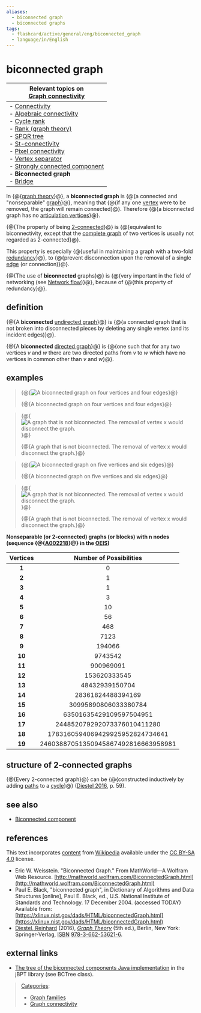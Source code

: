 ```yaml
---
aliases:
  - biconnected graph
  - biconnected graphs
tags:
  - flashcard/active/general/eng/biconnected_graph
  - language/in/English
---
```


# biconnected graph

| Relevant topics on <br/> [Graph connectivity](connectivity%20(graph%20theory).md)                                                                                                                                                                                                                                                                                                                                                                                                                                                                                       |
| ----------------------------------------------------------------------------------------------------------------------------------------------------------------------------------------------------------------------------------------------------------------------------------------------------------------------------------------------------------------------------------------------------------------------------------------------------------------------------------------------------------------------------------------------------------------------- |
| - [Connectivity](connectivity%20(graph%20theory).md) <br/> - [Algebraic connectivity](algebraic%20connectivity.md) <br/> - [Cycle rank](cycle%20rank.md) <br/> - [Rank \(graph theory\)](rank%20(graph%20theory).md) <br/> - [SPQR tree](SPQR%20tree.md) <br/> - [St-connectivity](st-connectivity.md) <br/> - [Pixel connectivity](pixel%20connectivity.md) <br/> - [Vertex separator](vertex%20separator.md) <br/> - [Strongly connected component](strongly%20connected%20component.md) <br/> - __Biconnected graph__ <br/> - [Bridge](bridge%20(graph%20theory).md) |
<!-- -->
<!-- | - [v](https://en.wikipedia.org/wiki/Template:Graph%20connectivity%20sidebar) <br/> - [t](https://en.wikipedia.org/wiki/Template%20talk:Graph%20connectivity%20sidebar) <br/> - [e](https://en.wikipedia.org/wiki/Special:EditPage/Template%3AGraph%20connectivity%20sidebar) | -->

In {@{[graph theory](graph%20theory.md)}@}, a __biconnected graph__ is {@{a connected and "nonseparable" [graph](graph%20(discrete%20mathematics).md)}@}, meaning that {@{if any one [vertex](vertex%20(graph%20theory).md) were to be removed, the graph will remain connected}@}. Therefore {@{a biconnected graph has no [articulation vertices](biconnected%20component.md)}@}. <!--SR:!2025-12-21,281,332!2025-12-22,282,332!2025-11-28,262,330!2025-11-23,259,332-->

{@{The property of being [2-connected](k-vertex-connected%20graph.md)}@} is {@{equivalent to biconnectivity, except that the [complete graph](complete%20graph.md) of two vertices is usually not regarded as 2-connected}@}. <!--SR:!2025-12-22,282,332!2025-11-23,259,332-->

This property is especially {@{useful in maintaining a graph with a two-fold [redundancy](redundancy%20(engineering).md)}@}, to {@{prevent disconnection upon the removal of a single [edge](glossary%20of%20graph%20theory.md#edge) \(or connection\)}@}. <!--SR:!2026-01-11,297,332!2025-10-15,209,312-->

{@{The use of __biconnected__ graphs}@} is {@{very important in the field of networking \(see [Network flow](flow%20network.md)\)}@}, because of {@{this property of redundancy}@}. <!--SR:!2026-01-12,298,332!2025-10-01,200,312!2025-11-24,260,332-->

## definition

{@{A __biconnected__ [undirected graph](graph%20(discrete%20mathematics).md#undirected%20graph)}@} is {@{a connected graph that is not broken into disconnected pieces by deleting any single vertex \(and its incident edges\)}@}. <!--SR:!2025-12-20,280,332!2028-01-27,862,332-->

{@{A __biconnected__ [directed graph](directed%20graph.md)}@} is {@{one such that for any two vertices _v_ and _w_ there are two directed paths from _v_ to _w_ which have no vertices in common other than _v_ and _w_}@}. <!--SR:!2025-11-21,257,332!2026-12-06,501,312-->

## examples

> {@{![A biconnected graph on four vertices and four edges](../../archives/Wikimedia%20Commons/4%20Node%20Biconnected.svg)}@}
>
> {@{A biconnected graph on four vertices and four edges}@} <!--SR:!2025-12-19,279,332!2026-01-13,299,332-->

<!-- markdownlint MD028 -->

> {@{![A graph that is not biconnected. The removal of vertex x would disconnect the graph.](../../archives/Wikimedia%20Commons/4%20Node%20Not-Biconnected.svg)}@}
>
> {@{A graph that is not biconnected. The removal of vertex x would disconnect the graph.}@} <!--SR:!2025-11-24,260,332!2025-11-25,261,332-->

<!-- markdownlint MD028 -->

> {@{![A biconnected graph on five vertices and six edges](../../archives/Wikimedia%20Commons/5%20Node%20Biconnected.svg)}@}
>
> {@{A biconnected graph on five vertices and six edges}@} <!--SR:!2026-01-10,296,332!2025-10-14,208,312-->

<!-- markdownlint MD028 -->

> {@{![A graph that is not biconnected. The removal of vertex x would disconnect the graph.](../../archives/Wikimedia%20Commons/5%20Node%20Not-Biconnected.svg)}@}
>
> {@{A graph that is not biconnected. The removal of vertex x would disconnect the graph.}@} <!--SR:!2025-11-25,261,332!2025-11-20,256,332-->

__Nonseparable \(or 2-connected\) graphs \(or blocks\) with n nodes \(sequence {@{[A002218](https://oeis.org/A002218)}@} in the [OEIS](On-Line%20Encyclopedia%20of%20Integer%20Sequences.md)\)__ <!--SR:!2026-08-24,379,252-->

| Vertices | Number of Possibilities             |
|:--------:|:-----------------------------------:|
| __1__    | 0                                   |
| __2__    | 1                                   |
| __3__    | 1                                   |
| __4__    | 3                                   |
| __5__    | 10                                  |
| __6__    | 56                                  |
| __7__    | 468                                 |
| __8__    | 7123                                |
| __9__    | 194066                              |
| __10__   | 9743542                             |
| __11__   | 900969091                           |
| __12__   | 153620333545                        |
| __13__   | 48432939150704                      |
| __14__   | 28361824488394169                   |
| __15__   | 30995890806033380784                |
| __16__   | 63501635429109597504951             |
| __17__   | 244852079292073376010411280         |
| __18__   | 1783160594069429925952824734641     |
| __19__   | 24603887051350945867492816663958981 |

## structure of 2-connected graphs

{@{Every 2-connected graph}@} can be {@{constructed inductively by adding [paths](path%20(graph%20theory).md) to a [cycle](cycle%20(graph%20theory).md)}@} \([Diestel 2016](#CITEREFDiestel2016), p. 59\). <!--SR:!2025-12-21,281,332!2026-12-10,536,312-->

## see also

- [Biconnected component](biconnected%20component.md)

## references

This text incorporates [content](https://en.wikipedia.org/wiki/biconnected_graph) from [Wikipedia](Wikipedia.md) available under the [CC BY-SA 4.0](https://creativecommons.org/licenses/by-sa/4.0/) license.

- Eric W. Weisstein. "Biconnected Graph." From MathWorld—A Wolfram Web Resource. [http://mathworld.wolfram.com/BiconnectedGraph.html](http://mathworld.wolfram.com/BiconnectedGraph.html)
- Paul E. Black, "biconnected graph", in Dictionary of Algorithms and Data Structures \[online\], Paul E. Black, ed., U.S. National Institute of Standards and Technology. 17 December 2004. \(accessed TODAY\) Available from: [https://xlinux.nist.gov/dads/HTML/biconnectedGraph.html](https://xlinux.nist.gov/dads/HTML/biconnectedGraph.html)
- <a id="CITEREFDiestel2016"></a> [Diestel, Reinhard](Reinhard%20Diestel.md) \(2016\), [_Graph Theory_](https://diestel-graph-theory.com/index.html) \(5th ed.\), Berlin, New York: Springer-Verlag, [ISBN](ISBN.md) [978-3-662-53621-6](https://en.wikipedia.org/wiki/Special:BookSources/978-3-662-53621-6).

## external links

- [The tree of the biconnected components Java implementation](https://code.google.com/p/jbpt/) in the jBPT library \(see BCTree class\).

> [Categories](https://en.wikipedia.org/wiki/Help:Category):
>
> - [Graph families](https://en.wikipedia.org/wiki/Category:Graph%20families)
> - [Graph connectivity](https://en.wikipedia.org/wiki/Category:Graph%20connectivity)
